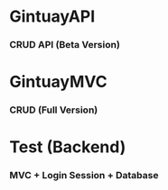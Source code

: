 # GintuayAPI

### CRUD API (Beta Version)

# GintuayMVC

### CRUD (Full Version)

# Test (Backend)

### MVC + Login Session + Database

